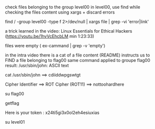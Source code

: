 check files belonging to the group level00
in level00, use find while checking the files content using xargs +  discard errors

find / -group level00 -type f 2>/dev/null | xargs file | grep -vi 'error\|link'

a trick learned in the video: Linux Essentials for Ethical Hackers (https://youtu.be/1hvVcEhcbLM min 1:23:33)

files were empty ( ex-cammand | grep -v 'empty')

in the intra video there is a cat of a file content (README) instructs us to FIND a file belonging to flag00 
same command applied to groupe flag00
result: 
/usr/sbin/john:      ASCII text

cat /usr/sbin/john ==> cdiiddwpgswtgt

Cipher Identifier ==>  ROT Cipher (ROT11) ==> nottoohardhere

su flag00

getflag

Here is your token : x24ti5gi3x0ol2eh4esiuxias

su level01